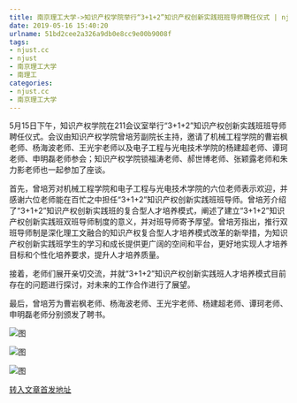 ```yaml
---
title: 南京理工大学->知识产权学院举行“3+1+2”知识产权创新实践班班导师聘任仪式 | njust.cc
date: 2019-05-16 15:40:20
urlname: 51bd2cee2a326a9db0e8cc9e00b9008f
tags: 
- njust.cc
- njust
- 南京理工大学
- 南理工
categories:
- njust.cc
- 南京理工大学
---
```



5月15日下午，知识产权学院在211会议室举行“3+1+2”知识产权创新实践班班导师聘任仪式。会议由知识产权学院曾培芳副院长主持，邀请了机械工程学院的曹岩枫老师、杨海波老师、王光宇老师以及电子工程与光电技术学院的杨建超老师、谭珂老师、申明磊老师参会；知识产权学院锁福涛老师、郝世博老师、张颖露老师和朱力影老师也一起参加了座谈。

首先，曾培芳对机械工程学院和电子工程与光电技术学院的六位老师表示欢迎，并感谢六位老师能在百忙之中担任“3+1+2”知识产权创新实践班班导师。曾培芳介绍了“3+1+2”知识产权创新实践班的复合型人才培养模式，阐述了建立“3+1+2”知识产权创新实践班双班导师制度的意义，并对班导师寄予厚望。曾培芳指出，推行双班导师制是深化理工文融合的知识产权复合型人才培养模式改革的新举措，为知识产权创新实践班学生的学习和成长提供更广阔的空间和平台，更好地实现人才培养目标和个性化培养要求，提升人才培养质量。

接着，老师们展开亲切交流，并就“3+1+2”知识产权创新实践班人才培养模式目前存在的问题进行探讨，对未来的工作合作进行了展望。

最后，曾培芳为曹岩枫老师、杨海波老师、王光宇老师、杨建超老师、谭珂老师、申明磊老师分别颁发了聘书。



![图](http://zs.njust.edu.cn/_upload/article/images/da/27/dfdf81b14ffaaece5b21e409695b/75ac6a47-12b7-40a8-8ffd-dc3537104044.jpg)

![图](http://zs.njust.edu.cn/_upload/article/images/da/27/dfdf81b14ffaaece5b21e409695b/0648d1b5-85c8-4e10-9eb9-d2c047589367.jpg)

![图](http://zs.njust.edu.cn/_upload/article/images/da/27/dfdf81b14ffaaece5b21e409695b/a16d3bfc-647c-4f55-a0b4-471d7a5e833c.jpg)

[转入文章首发地址](http://zs.njust.edu.cn/14/0a/c4621a201738/page.htm)